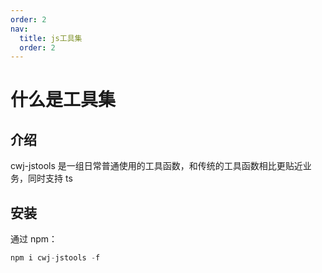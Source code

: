 ```yaml
---
order: 2
nav:
  title: js工具集
  order: 2
---
```


# 什么是工具集

## 介绍

cwj-jstools 是一组日常普通使用的工具函数，和传统的工具函数相比更贴近业务，同时支持 ts

## 安装

通过 npm：

```jsx | pure
npm i cwj-jstools -f
```
